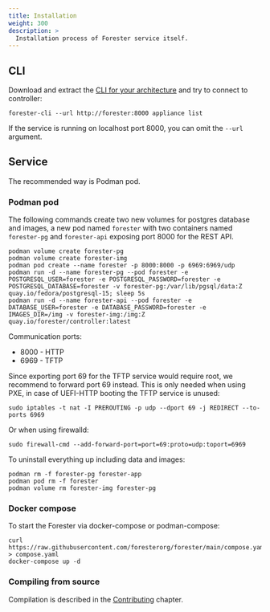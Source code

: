 ```yaml
---
title: Installation
weight: 300
description: >
  Installation process of Forester service itself.
---
```


## CLI

Download and extract the [CLI for your architecture](https://github.com/foresterorg/forester/releases) and try to connect to controller:

    forester-cli --url http://forester:8000 appliance list

If the service is running on localhost port 8000, you can omit the `--url` argument.

## Service

The recommended way is Podman pod.

### Podman pod

The following commands create two new volumes for postgres database and images, a new pod named `forester` with two containers named `forester-pg` and `forester-api` exposing port 8000 for the REST API.

    podman volume create forester-pg
    podman volume create forester-img
    podman pod create --name forester -p 8000:8000 -p 6969:6969/udp
    podman run -d --name forester-pg --pod forester -e POSTGRESQL_USER=forester -e POSTGRESQL_PASSWORD=forester -e POSTGRESQL_DATABASE=forester -v forester-pg:/var/lib/pgsql/data:Z quay.io/fedora/postgresql-15; sleep 5s
    podman run -d --name forester-api --pod forester -e DATABASE_USER=forester -e DATABASE_PASSWORD=forester -e IMAGES_DIR=/img -v forester-img:/img:Z quay.io/forester/controller:latest

Communication ports:

* 8000 - HTTP
* 6969 - TFTP

Since exporting port 69 for the TFTP service would require root, we recommend to forward port 69 instead. This is only needed when using PXE, in case of UEFI-HTTP booting the TFTP service is unused:

    sudo iptables -t nat -I PREROUTING -p udp --dport 69 -j REDIRECT --to-ports 6969

Or when using firewalld:

    sudo firewall-cmd --add-forward-port=port=69:proto=udp:toport=6969

To uninstall everything up including data and images:

    podman rm -f forester-pg forester-app
    podman pod rm -f forester
    podman volume rm forester-img forester-pg

### Docker compose

To start the Forester via docker-compose or podman-compose:

    curl https://raw.githubusercontent.com/foresterorg/forester/main/compose.yaml > compose.yaml
    docker-compose up -d

### Compiling from source

Compilation is described in the [Contributing](/docs/contributing) chapter.
